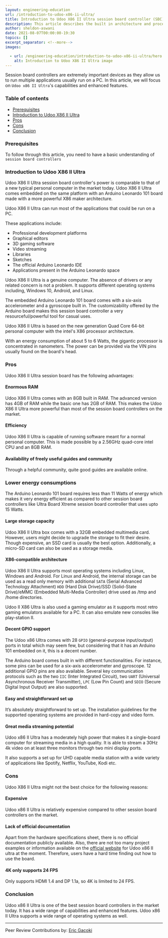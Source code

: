 ```yaml
---
layout: engineering-education
url: /introduction-to-udoo-x86-ii-ultra/
title: Introduction to Udoo X86 II Ultra session board controller (SBC)
description: This article describes the built in architecture and processing power of the Udoo x86 II Ultra. It also highlights and clarifies the different capabilities of Udoo X86 II Ultra and why it is better than most session board controllers.
author: sheldon-aswani
date: 2021-08-07T00:00:00-19:30
topics: []
excerpt_separator: <!--more-->
images:

  - url: /engineering-education/introduction-to-udoo-x86-ii-ultra/hero.jpeg
    alt: Introduction to Udoo X86 II Ultra image
---
```

Session board controllers are extremely important devices as they allow us to run multiple applications usually run on a PC. In this article, we will focus on `Udoo x86 II Ultra`'s capabilities and enhanced features.
<!--more-->

### Table of contents
- [Prerequisites](#prerequisites)
- [Introduction to Udoo X86 II Ultra](#introduction-to-udoo-x86-ii-ultra)
- [Pros](#pros)
- [Cons](#cons)
- [Conclusion](#conclusion)

### Prerequisites
To follow through this article, you need to have a basic understanding of `session board controllers`

### Introduction to Udoo X86 II Ultra
Udoo X86 II Ultra session board controller's power is comparable to that of a new typical personal computer in the market today. Udoo X86 II Ultra comes embedded on the same platform with an Arduino Leonardo 101 board made with a more powerful X86 maker architecture.

Udoo X86 II Ultra can run most of the applications that could be run on a PC.

These applications include:
- Professional development platforms
- Graphical editors
- 3D gaming software
- Video streaming
- Libraries
- Sketches
- The official Arduino Leonardo IDE
- Applications present in the Arduino Leonardo space

Udoo X86 II Ultra is a genuine computer. The absence of drivers or any related concern is not a problem. It supports different operating systems including, Windows 10, Android, and Linux.

The embedded Arduino Leonardo 101 board comes with a six-axis accelerometer and a gyroscope built in. The customizability offered by the Arduino board makes this session board controller a very resourceful/powerful tool for casual uses.

Udoo X86 II Ultra is based on the new generation Quad Core 64-bit personal computer with the intel's X86 processor architecture.

With an energy consumption of about 5 to 6 Watts, the gigantic processor is concentrated in nanometers. The power can be provided via the VIN pins usually found on the board's head.

### Pros
Udoo X86 II Ultra session board has the following advantages:

#### Enormous RAM
Udoo X86 II Ultra comes with an 8GB built in RAM. The advanced version has 4GB of RAM while the basic one has 2GB of RAM. This makes the Udoo X86 II Ultra more powerful than most of the session board controllers on the market.

#### Efficiency
Udoo X86 II Ultra is capable of running software meant for a normal personal computer. This is made possible by a 2.56GHz quad-core intel CPU and an 8GB RAM.

#### Availability of freely useful guides and community
Through a helpful community, quite good guides are available online.

###	Lower energy consumptions
The Arduino Leonardo 101 board requires less than 11 Watts of energy which makes it very energy efficient as compared to other session board controllers like Ultra Board Xtreme session board controller that uses upto 15 Watts.

#### Large storage capacity
Udoo X86 II Ultra box comes with a 32GB embedded multimedia card. However, users might decide to upgrade the storage to fit their desire. Though expensive, an SSD card is usually the best option. Additionally, a micro-SD card can also be used as a storage media.

#### X86-compatible architecture
Udoo X86 II Ultra supports most operating systems including Linux, Windows and Android. For Linux and Android, the internal storage can be used as a read only memory with additional `SATA` (Serial Advanced Technology Attachment) `HDD` (Hard Disk Drive)/SSD (Solid-State Drive)/eMMC (Embedded Multi-Media Controller) drive used as /tmp and /home directories.

Udoo II X86 Ultra is also used a gaming emulator as it supports most retro gaming emulators available for a PC. It can also emulate new consoles like play-station II.

#### Decent GPIO support
The Udoo x86 Ultra comes with 28 `GPIO` (general-purpose input/output) ports in total which may seem few, but considering that it has an Arduino 101 embedded on it, this is a decent number.

The Arduino board comes built in with different functionalities. For instance, some pins can be used for a six-axis accelerometer and gyroscope. 12 additional GPIO pins are also available. Several key communication protocols such as the two `IIC` (Inter Integrated Circuit), two `UART` (Universal Asynchronous Receiver Transmitter), `LPC` (Low Pin Count) and `SDIO` (Secure Digital Input Output) are also supported.

####  Easy and straightforward set up
It’s absolutely straightforward to set up. The installation guidelines for the supported operating systems are provided in hard-copy and video form.

#### Great media streaming potential
Udoo x86 II Ultra has a moderately high power that makes it a single-board computer for streaming media in a high quality. It is able to stream a 30Hz 4k video on at least three monitors through two mini display ports.

It also supports a set up for UHD capable media station with a wide variety of applications like Spotify, Netflix, YouTube, Kodi etc.

### Cons
Udoo X86 II Ultra might not the best choice for the following reasons:

#### Expensive
Udoo x86 II Ultra is relatively expensive compared to other session board controllers on the market.

#### Lack of official documentation
Apart from the hardware specifications sheet, there is no official documentation publicly available. Also, there are not too many project examples or information available on the [official website](https://www.udoo.org/docs-x86II) for Udoo x86 II ultra at the moment. Therefore, users have a hard time finding out how to use the board.

#### 4K only supports 24 FPS
Only supports HDMI 1.4 and DP 1.1a, so 4K is limited to 24 FPS.

### Conclusion
Udoo x86 II Ultra is one of the best session board controllers in the market today. It has a wide range of capabilities and enhanced features. Udoo x86 II Ultra supports a wide range of operating systems as well.

---
Peer Review Contributions by: [Eric Gacoki](/engineering-education/authors/eric-gacoki/)
